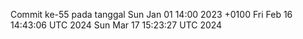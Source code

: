 Commit ke-55 pada tanggal Sun Jan 01 14:00 2023 +0100
Fri Feb 16 14:43:06 UTC 2024
Sun Mar 17 15:23:27 UTC 2024
